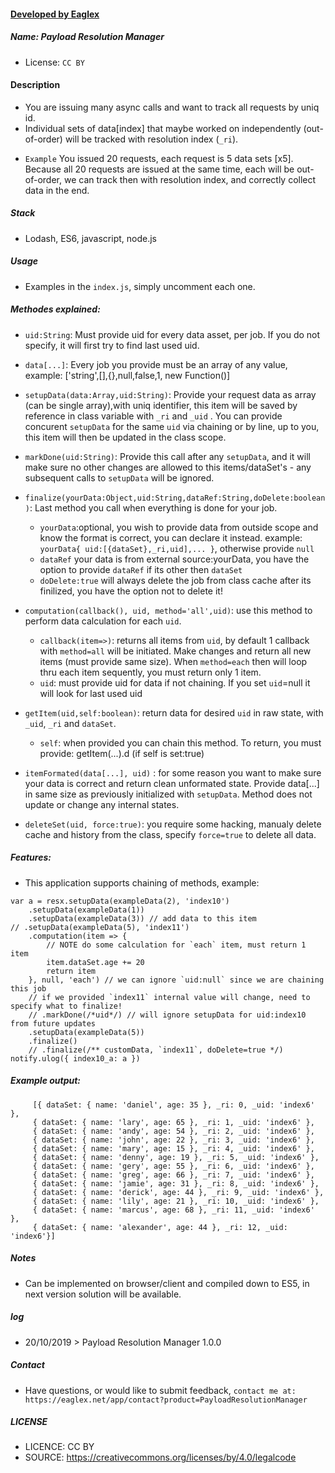 #### [ Developed by Eaglex ](http://eaglex.net)
##### Name: Payload Resolution Manager
* License: `CC BY` 

#### Description
- You are issuing many async calls and want to track all requests by uniq id.
- Individual sets of data[index] that maybe worked on independently (out-of-order) will be tracked with resolution index (`_ri`).
 * `Example` You issued 20 requests, each request is 5 data sets [x5]. Because all 20 requests are issued at the same time, each will be out-of-order, we can track then with resolution index, and correctly collect data in the end.

##### Stack
 - Lodash, ES6, javascript, node.js

##### Usage
- Examples in the `index.js`, simply uncomment each one.


##### Methodes explained:
* `uid:String`: Must provide uid for every data asset, per job. If you do not specify, it will first try to find last used uid.
* `data[...]`: Every job you provide must be an array of any value, example: ['string',[],{},null,false,1, new Function()] 
* `setupData(data:Array,uid:String)`: Provide your request data as array (can be single array),with uniq identifier,
this item will be saved by reference in class variable with `_ri` and `_uid` . You can provide concurent `setupData` for the same `uid` via chaining or by line, up to you, this item will then be updated in the class scope.

* `markDone(uid:String)`: Provide this call after any `setupData`, and it will make sure no other changes are allowed to this items/dataSet's - any subsequent calls to `setupData` will be ignored.

* `finalize(yourData:Object,uid:String,dataRef:String,doDelete:boolean )`: Last method you call when everything is done for your job.
     - `yourData`:optional, you wish to provide data from outside scope and know the format is correct, you can declare it instead. example: `yourData{ uid:[{dataSet},_ri,uid],... }`, otherwise provide `null`
     - `dataRef` your data is from external source:yourData, you have the option to provide `dataRef` if its other then `dataSet`
     - `doDelete:true` will always delete the job from class cache after its finilized, you have the option not to delete it! 

* `computation(callback(), uid, method='all',uid)`: use this method to perform data calculation for each `uid`.
     - `callback(item=>)`: returns all items from `uid`, by default 1 callback with `method=all` will be initiated. Make changes and return all new items (must provide same size). When `method=each` then will loop thru each item sequently, you must return only 1 item. 
     - `uid`: must provide uid for data if not chaining. If you set `uid`=null it will look for last used uid

* `getItem(uid,self:boolean)`:  return data for desired `uid` in raw state, with `_uid`, `_ri` and `dataSet`.
     - `self`: when provided you can chain this method. To return, you must provide: getItem(...).d (if self is set:true)

* `itemFormated(data[...], uid)` : for some reason you want to make sure your data is correct and return clean unformated state. Provide data[...] in same size as previously initialized with `setupData`. Method does not update or change any internal states.

* `deleteSet(uid, force:true)`: you require some hacking, manualy delete cache and history from the class, specify `force=true` to delete all data.


##### Features:
- This application supports chaining of methods, example:
```
var a = resx.setupData(exampleData(2), 'index10')
    .setupData(exampleData(1))
    .setupData(exampleData(3)) // add data to this item
// .setupData(exampleData(5), 'index11')
    .computation(item => {
        // NOTE do some calculation for `each` item, must return 1 item
        item.dataSet.age += 20
        return item
    }, null, 'each') // we can ignore `uid:null` since we are chaining this job
    // if we provided `index11` internal value will change, need to specify what to finalize!
    // .markDone(/*uid*/) // will ignore setupData for uid:index10 from future updates
    .setupData(exampleData(5))
    .finalize()
    // .finalize(/** customData, `index11`, doDelete=true */)
notify.ulog({ index10_a: a })
```

##### Example output:
```
     [{ dataSet: { name: 'daniel', age: 35 }, _ri: 0, _uid: 'index6' },
     { dataSet: { name: 'lary', age: 65 }, _ri: 1, _uid: 'index6' },
     { dataSet: { name: 'andy', age: 54 }, _ri: 2, _uid: 'index6' },
     { dataSet: { name: 'john', age: 22 }, _ri: 3, _uid: 'index6' },
     { dataSet: { name: 'mary', age: 15 }, _ri: 4, _uid: 'index6' },
     { dataSet: { name: 'denny', age: 19 }, _ri: 5, _uid: 'index6' },
     { dataSet: { name: 'gery', age: 55 }, _ri: 6, _uid: 'index6' },
     { dataSet: { name: 'greg', age: 66 }, _ri: 7, _uid: 'index6' },
     { dataSet: { name: 'jamie', age: 31 }, _ri: 8, _uid: 'index6' },
     { dataSet: { name: 'derick', age: 44 }, _ri: 9, _uid: 'index6' },
     { dataSet: { name: 'lily', age: 21 }, _ri: 10, _uid: 'index6' },
     { dataSet: { name: 'marcus', age: 68 }, _ri: 11, _uid: 'index6' },
     { dataSet: { name: 'alexander', age: 44 }, _ri: 12, _uid: 'index6'}]
```




##### Notes
- Can be implemented on browser/client and compiled down to ES5, in next version solution will be available.

##### log
* 20/10/2019 > Payload Resolution Manager 1.0.0

##### Contact
 * Have questions, or would like to submit feedback, `contact me at: https://eaglex.net/app/contact?product=PayloadResolutionManager`

##### LICENSE
* LICENCE: CC BY
* SOURCE: https://creativecommons.org/licenses/by/4.0/legalcode
